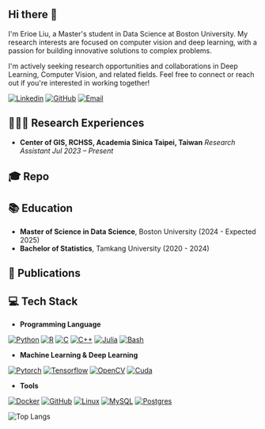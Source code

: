 ## Hi there 👋
I'm Erioe Liu, a Master's student in Data Science at Boston University. My research interests are focused on computer vision and deep learning, with a passion for building innovative solutions to complex problems.

I'm actively seeking research opportunities and collaborations in Deep Learning, Computer Vision, and related fields. Feel free to connect or reach out if you're interested in working together!

[![Linkedin](https://img.shields.io/badge/-LinkedIn-blue?style=flat-square&logo=linkedin&logoColor=white&link=https:/www.linkedin.com/in/chen-yu-liu-74b879245/)](https://www.linkedin.com/in/chen-yu-liu-74b879245/) [![GitHub](https://img.shields.io/badge/-GitHub-333333?style=flat-square&logo=github&logoColor=white&link=https://github.com/chenyu020816)](https://github.com/chenyu020816) [![Email](https://img.shields.io/badge/Gmail-D14836?style=flat-square&logo=gmail&logoColor=white&link=mailto:chenyu20020816@gmail.com)](mailto:chenyu20020816@gmail.com)

## 👨🏻‍🔬 Research Experiences
- **Center of GIS, RCHSS, Academia Sinica Taipei, Taiwan**
*Research Assistant Jul 2023 – Present*
## 🎓 Repo

## 📚 Education
- **Master of Science in Data Science**, Boston University (2024 - Expected 2025)<br>
- **Bachelor of Statistics**, Tamkang University (2020 - 2024)

## 📝 Publications

## 💻 Tech Stack

- **Programming Language**

[![Python](https://img.shields.io/badge/Python-3776AB?style=for-the-badge&logo=python&logoColor=fff)](#) [![R](https://img.shields.io/badge/R-%23276DC3.svg?style=for-the-badge&logo=r&logoColor=white)](#) [![C](https://img.shields.io/badge/C-00599C?style=for-the-badge&logo=c&logoColor=white)](#) [![C++](https://img.shields.io/badge/C++-%2300599C.svg?style=for-the-badge&logo=c%2B%2B&logoColor=white)](#) [![Julia](https://img.shields.io/badge/-Julia-9558b2?style=for-the-badge&logo=julia&logoColor=fff)](#) [![Bash](https://img.shields.io/badge/Bash-4EAA25?style=for-the-badge&logo=gnubash&logoColor=fff)](#)
- **Machine Learning & Deep Learning** 

[![Pytorch](https://img.shields.io/badge/PyTorch-EE4C2C?style=for-the-badge&logo=pytorch&logoColor=white)](#) [![Tensorflow](https://img.shields.io/badge/TensorFlow-FF3F06?style=for-the-badge&logo=tensorflow&logoColor=white)](#) [![OpenCV](https://img.shields.io/badge/OpenCV-27338e?style=for-the-badge&logo=OpenCV&logoColor=fff)](#) [![Cuda](https://img.shields.io/badge/CUDA-76B900?style=for-the-badge&logo=nvidia&logoColor=white)](#)
- **Tools** 

[![Docker](https://img.shields.io/badge/Docker-2496ED?style=for-the-badge&logo=docker&logoColor=fff)](#) [![GitHub](https://img.shields.io/badge/GitHub-%23121011.svg?style=for-the-badge&logo=github&logoColor=white)](#) [![Linux](https://img.shields.io/badge/Linux-FCC624?style=for-the-badge&logo=linux&logoColor=black)](#) [![MySQL](https://img.shields.io/badge/MySQL-4479A1?style=for-the-badge&logo=mysql&logoColor=fff)](#) [![Postgres](https://img.shields.io/badge/postgres-%23316192.svg?style=for-the-badge&logo=postgresql&logoColor=white) ](#)


![Top Langs](https://github-readme-stats.vercel.app/api/top-langs/?username=chenyu020816&layout=compact&langs_count=8)

